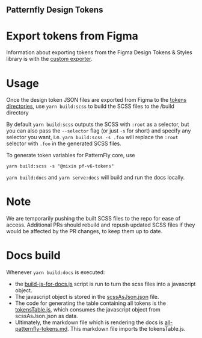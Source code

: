 ## Patternfly Design Tokens

# Export tokens from Figma
Information about exporting tokens from the Figma Design Tokens & Styles library is with the [custom exporter](https://github.com/patternfly/design-tokens/tree/main/packages/module/plugins/export-patternfly-tokens).

# Usage
Once the design token JSON files are exported from Figma to the [tokens directories](https://github.com/patternfly/design-tokens/tree/main/packages/module/tokens), use `yarn build:scss` to build the SCSS files to the /build directory

By default `yarn build:scss` outputs the SCSS with `:root` as a selector, but you can also pass the `--selector` flag (or just `-s` for short) and specify any selector you want, i.e. `yarn build:scss -s .foo` will replace the `:root` selector with `.foo` in the generated SCSS files. 

To generate token variables for PatternFly core, use 

    yarn build:scss -s "@mixin pf-v6-tokens"

`yarn build:docs` and `yarn serve:docs` will build and run the docs locally.

# Note
We are temporarily pushing the built SCSS files to the repo for ease of access. Additional PRs should rebuild and repush updated SCSS files if they would be affected by the PR changes, to keep them up to date.

# Docs build

Whenever `yarn build:docs` is executed:
- the [build-js-for-docs.js](https://github.com/patternfly/design-tokens/blob/main/packages/module/build-js-for-docs.js) script is run to turn the scss files into a javascript object.
- The javascript object is stored in the [scssAsJson.json](https://github.com/patternfly/design-tokens/blob/main/packages/module/patternfly-docs/scssAsJson.json) file.
- The code for generating the table containing all tokens is the [tokensTable.js](https://github.com/patternfly/design-tokens/blob/main/packages/module/patternfly-docs/content/tokensTable.js), which consumes the javascript object from scssAsJson.json as data.
- Ultimately, the markdown file which is rendering the docs is [all-patternfly-tokens.md](https://github.com/patternfly/design-tokens/blob/main/packages/module/patternfly-docs/content/all-patternfly-tokens.md). This markdown file imports the tokensTable.js.

